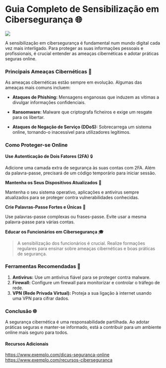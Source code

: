 # Guia Completo de Sensibilização em Cibersegurança :globe_with_meridians:

![](https://www.fccn.pt/media/2021/10/shutterstock_1931787956-1024x617.jpg)

A sensibilização em cibersegurança é fundamental num mundo digital cada vez mais interligado. Para proteger as suas informações pessoais e profissionais, é crucial entender as ameaças cibernéticas e adotar práticas seguras online.

### **Principais Ameaças Cibernéticas** :bug:

As ameaças cibernéticas estão sempre em evolução. Algumas das ameaças mais comuns incluem:

* **Ataques de Phishing:** Mensagens enganosas que induzem as vítimas a divulgar informações confidenciais.
- **Ransomware:** Malware que criptografa ficheiros e exige um resgate para os libertar.
+ **Ataques de Negação de Serviço (DDoS):** Sobrecarrega um sistema online, tornando-o inacessível para utilizadores legítimos.

### **Como Proteger-se Online**

**Use Autenticação de Dois Fatores (2FA)** :lock:

Adicione uma camada extra de segurança às suas contas com 2FA. Além da palavra-passe, precisará de um código temporário para iniciar sessão.

**Mantenha os Seus Dispositivos Atualizados** :iphone:

Mantenha o seu sistema operativo, aplicações e antivírus sempre atualizados para se proteger contra vulnerabilidades conhecidas.

**Crie Palavras-Passe Fortes e Únicas** :key:

Use palavras-passe complexas ou frases-passe. Evite usar a mesma palavra-passe para várias contas.

**Educar os Funcionários em Cibersegurança** :mortar_board:

> A sensibilização dos funcionários é crucial. Realize formações regulares para ensinar sobre ameaças cibernéticas e boas práticas de segurança.

### **Ferramentas Recomendadas** :wrench:

1. **Antivírus:** Use um antivírus fiável para se proteger contra malware.
2. **Firewall:** Configure um firewall para monitorizar e controlar o tráfego de rede.
3. **VPN (Rede Privada Virtual):** Proteja a sua ligação à internet usando uma VPN para cifrar dados.

### **Conclusão** :globe_with_meridians:

A segurança cibernética é uma responsabilidade partilhada. Ao adotar práticas seguras e manter-se informado, está a contribuir para um ambiente online mais seguro para todos.

#### **Recursos Adicionais**

https://www.exemplo.com/dicas-seguranca-online
https://www.exemplo.com/recursos-ciberseguranca
